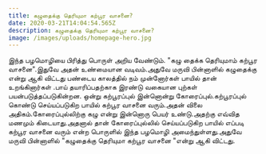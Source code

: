 ```yaml
---
title: கழுதைக்கு தெரியுமா கற்பூர வாசனை?
date: 2020-03-21T14:04:54.565Z
description: கழுதைக்கு தெரியுமா கற்பூர வாசனை?
image: /images/uploads/homepage-hero.jpg
---
```

இந்த பழமொழியை பிரித்து பொருள் அறிய வேண்டும்.
"கழு தைக்க தெரியுமாம் கற்பூர வாசனை".இதுவே அதன் உண்மையான வடிவம்.அதுவே மருவி பின்னாளில் கழுதைக்கு என்று ஆகி விட்டது
பண்டைய காலத்தில் நம் முன்னோர்கள் பாயில் தான் உறங்கினார்கள்.பாய் தயாரிப்பதற்காக இரண்டு வகையான புற்கள் பயன்படுத்தப்படுகின்றன. ஒன்று கற்பூரப்புல் இன்னொன்று கோரைப்புல்.கற்பூரப்புல் கொண்டு செய்யப்படுகிற பாயில் கற்பூர வாசனை வரும்.அதன் விலை அதிகம்.கோரைப்புல்லிற்கு கழு என்று இன்னொரு பெயர் உண்டு.அதற்கு எவ்வித மணமும் கிடையாது.அதனால் தான் கோரைப்புல்லில் செய்யப்படுகிற பாயில் எப்படி கற்பூர வாசனை வரும் என்ற பொருளில் இந்த பழமொழி அமைந்துள்ளது.அதுவே மருவி பின்னாளில் "கழுதைக்கு தெரியுமா கற்பூர வாசனை "என்று ஆகி விட்டது.


